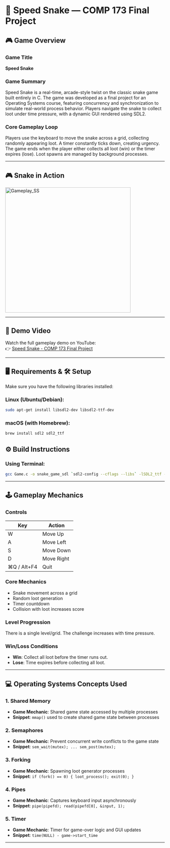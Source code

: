 # 🐍 Speed Snake — COMP 173 Final Project

## 🎮 Game Overview

### Game Title
**Speed Snake**

### Game Summary
Speed Snake is a real-time, arcade-style twist on the classic snake game built entirely in C. The game was developed as a final project for an Operating Systems course, featuring concurrency and synchronization to simulate real-world process behavior. Players navigate the snake to collect loot under time pressure, with a dynamic GUI rendered using SDL2.

### Core Gameplay Loop
Players use the keyboard to move the snake across a grid, collecting randomly appearing loot. A timer constantly ticks down, creating urgency. The game ends when the player either collects all loot (win) or the timer expires (lose). Loot spawns are managed by background processes.

---


## 🎮 Snake in Action

<img width="396" alt="Gameplay_SS" src="https://github.com/user-attachments/assets/f616659f-d236-4ae3-b952-f38f482e15bb" />

---

## 🎥 Demo Video
Watch the full gameplay demo on YouTube:  
👉 [Speed Snake - COMP 173 Final Project](https://youtu.be/0qFFk3LxZRA)

---

## 🖥️ Requirements & 🛠️ Setup

Make sure you have the following libraries installed:

### Linux (Ubuntu/Debian):

```bash
sudo apt-get install libsdl2-dev libsdl2-ttf-dev
```

### macOS (with Homebrew):

```bash
brew install sdl2 sdl2_ttf
```

## ⚙️ Build Instructions

### Using Terminal:

```bash
gcc Game.c -o snake_game_sdl `sdl2-config --cflags --libs` -lSDL2_ttf -lpthread
```

---

## 🕹️ Gameplay Mechanics

### Controls
| Key | Action        |
|-----|---------------|
| W   | Move Up       |
| A   | Move Left     |
| S   | Move Down     |
| D   | Move Right    |
| ⌘Q / Alt+F4 | Quit |


### Core Mechanics
- Snake movement across a grid
- Random loot generation
- Timer countdown
- Collision with loot increases score

### Level Progression
There is a single level/grid. The challenge increases with time pressure.

### Win/Loss Conditions
- **Win**: Collect all loot before the timer runs out.
- **Lose**: Time expires before collecting all loot.

---

## 💻 Operating Systems Concepts Used

### 1. Shared Memory
- **Game Mechanic**: Shared game state accessed by multiple processes
- **Snippet**: `mmap()` used to create shared game state between processes

### 2. Semaphores
- **Game Mechanic**: Prevent concurrent write conflicts to the game state
- **Snippet**: `sem_wait(mutex); ... sem_post(mutex);`

### 3. Forking
- **Game Mechanic**: Spawning loot generator processes
- **Snippet**: `if (fork() == 0) { loot_process(); exit(0); }`

### 4. Pipes
- **Game Mechanic**: Captures keyboard input asynchronously
- **Snippet**: `pipe(pipefd); read(pipefd[0], &input, 1);`

### 5. Timer
- **Game Mechanic**: Timer for game-over logic and GUI updates
- **Snippet**: `time(NULL) - game->start_time`

---


